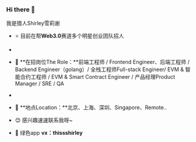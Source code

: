 ### Hi there 👋
我是猎人Shirley雪莉谢
- ⭐ 目前在帮**Web3.0**赛道多个明星创业团队招人
- 
- 🌱 **在招岗位The Role：**前端工程师 / Frontend Engineer、后端工程师 / Backend Engineer（golang）/ 全栈工程师Full-stack Engineer/ EVM & 智能合约工程师 / EVM & Smart Contract Engineer / 产品经理Product Manager / SRE / QA 
- 
- 📌 **地点Location：**北京、上海、深圳、Singapore、Remote..


- 😊 感兴趣速速联系我呀~
- 💬 绿色app **vx：thissshirley**
<!--
**Shirleyee/Shirleyee** is a ✨ _special_ ✨ repository because its `README.md` (this file) appears on your GitHub profile.

Here are some ideas to get you started:


- 📫 
- 😄 Pronouns: ...
- ⚡ Fun fact: ...
-->
